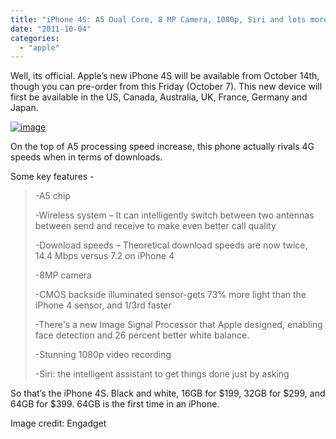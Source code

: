 ```yaml
---
title: "iPhone 4S: A5 Dual Core, 8 MP Camera, 1080p, Siri and lots more!"
date: "2011-10-04"
categories: 
  - "apple"
---
```


Well, its official. Apple’s new iPhone 4S will be available from October 14th, though you can pre-order from this Friday (October 7). This new device will first be available in the US, Canada, Australia, UK, France, Germany and Japan.

[![image](http://lh5.ggpht.com/-jwSw9frojUY/TotZTl3rh3I/AAAAAAAAF3E/ixyAgqcWxUY/image_thumb%25255B2%25255D.png?imgmax=800 "image")](http://lh5.ggpht.com/-IaWic0Nk7P4/TotZTJ7lTYI/AAAAAAAAF3A/QHmO-N6P5jA/s1600-h/image%25255B4%25255D.png)

On the top of A5 processing speed increase, this phone actually rivals 4G speeds when in terms of downloads.

Some key features -

> \-A5 chip
> 
> \-Wireless system – It can intelligently switch between two antennas between send and receive to make even better call quality
> 
> \-Download speeds – Theoretical download speeds are now twice, 14.4 Mbps versus 7.2 on iPhone 4
> 
> \-8MP camera
> 
> \-CMOS backside illuminated sensor-gets 73% more light than the iPhone 4 sensor, and 1/3rd faster
> 
> \-There's a new Image Signal Processor that Apple designed, enabling face detection and 26 percent better white balance.
> 
> \-Stunning 1080p video recording
> 
> \-Siri: the intelligent assistant to get things done just by asking  

So that’s the iPhone 4S. Black and white, 16GB for $199, 32GB for $299, and 64GB for $399. 64GB is the first time in an iPhone.

Image credit: Engadget
